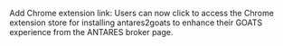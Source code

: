 Add Chrome extension link: Users can now click to access the Chrome extension store for installing antares2goats to enhance their GOATS experience from the ANTARES broker page.
